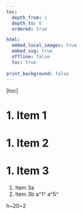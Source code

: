 ```yaml
---
toc:
  depth_from: 1
  depth_to: 6
  ordered: true

html:
  embed_local_images: true
  embed_svg: true
  offline: false
  toc: true
  
print_background: false
---
```

[toc]
# 1. Item 1
# 1. Item 2
# 1. Item 3
   1. Item 3a
   1. Item 3b
a^1^
a^5^

h~20~2